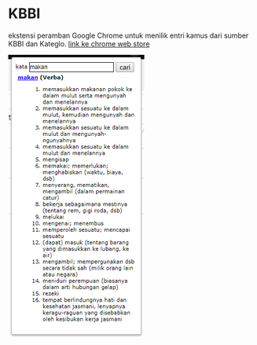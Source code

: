 # KBBI

ekstensi peramban Google Chrome untuk menilik entri kamus dari sumber KBBI dan Kateglo. [link ke chrome web store](https://chrome.google.com/webstore/detail/ejgkinembcbakgnmlejjcajkefnddlin)

![tampilan popup](kbbi.capture.png)
